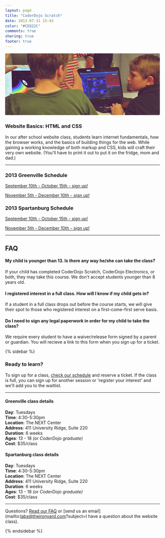```yaml
---
layout: page
title: "CoderDojo Scratch"
date: 2013-07-31 15:43
color: "#CE822C"
comments: true
sharing: true
footer: true
---
```


<img src="/images/education/coderdojo/coderdojo-scratch-kids.jpg" style="border-radius: 3px;">

### Website Basics: HTML and CSS

In our after school website class, students learn internet fundamentals, how the browser works, and the basics of building things for the web. While gaining a working knowledge of both markup and CSS, kids will craft their very own website. (You'll have to print it out to put it on the fridge, mom and dad.)

---
<a id="schedule"></a>
### 2013 Greenville Schedule

<a href="#" class="button"> September 10th - October 15th - sign up!</a>  

<a href="#" class="button"> November 5th - December 10th - sign up!</a>

### 2013 Spartanburg Schedule

<a href="#" class="button"> September 10th - October 15th - sign up!</a>  

<a href="#" class="button"> November 5th - December 10th - sign up!</a>

---
<a id="faq"></a>
## FAQ

#### My child is younger than 13. Is there any way he/she can take the class?

If your child has completed CoderDojo Scratch, CoderDojo Electronics, or both, they may take this course. We don't accept students younger than 8 years old.

#### I registered interest in a full class. How will I know if my child gets in?

If a student in a full class drops out before the course starts, we will give their spot to those who registered interest on a first-come-first serve basis. 

#### Do I need to sign any legal paperwork in order for my child to take the class? 

We require every student to have a waiver/release form signed by a parent or guardian. You will recieve a link to this form when you sign up for a ticket. 

{% sidebar %}

### Ready to learn?

To sign up for a class, [check our schedule](#schedule) and reserve a ticket. If the class is full, you can sign up for another session or 'register your interest' and we'll add you to the waitlist. 

---

#### Greenville class details

**Day**: Tuesdays  
**Time**: 4:30-5:30pm  
**Location**: The NEXT Center  
**Address**: 411 University Ridge, Suite 220  
**Duration**: 6 weeks  
**Ages**: 13 - 18 *(or CoderDojo graduate)*  
**Cost**: $35/class

#### Spartanburg class details

**Day**: Tuesdays  
**Time**: 4:30-5:30pm  
**Location**: The NEXT Center  
**Address**: 411 University Ridge, Suite 220  
**Duration**: 6 weeks  
**Ages**: 13 - 18 *(or CoderDojo graduate)*  
**Cost**: $35/class

---

Questions? [Read our FAQ](#faq) or [send us an email](mailto:labs@theironyard.com?subject=I have a question about the website class).

{% endsidebar %}